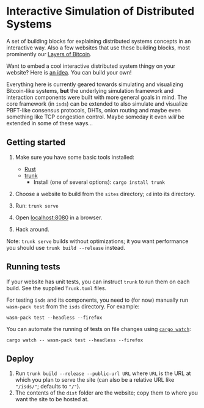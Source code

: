 # Interactive Simulation of Distributed Systems

A set of building blocks for explaining distributed systems concepts in an interactive way.
Also a few websites that use these building blocks,
most prominently our [Layers of Bitcoin](https://layers.trudi.group/).

Want to embed a cool interactive distributed system thingy on your website?
Here is [an idea](https://layers.trudi.group/network/standalone).
You can build your own!

Everything here is currently geared towards simulating and visualizing Bitcoin-like systems,
**but** the underlying simulation framework and interaction components were built with more general goals in mind.
The core framework (in `isds`) can be extended to also simulate and visualize
PBFT-like consensus protocols, DHTs, onion routing and maybe even something like TCP congestion control.
Maybe someday it even *will* be extended in some of these ways...

## Getting started

1. Make sure you have some basic tools installed:

   - [Rust](https://www.rust-lang.org/learn/get-started)
   - [trunk](https://trunkrs.dev/)
     - Install (one of several options): `cargo install trunk`

1. Choose a website to build from the `sites` directory; `cd` into its directory.
1. Run: `trunk serve`
1. Open [localhost:8080](http://localhost:8080) in a browser.
1. Hack around.

Note: `trunk serve` builds without optimizations; it you want performance you should use `trunk build --release` instead.

## Running tests

If your website has unit tests, you can instruct `trunk` to run them on each build. See the supplied `Trunk.toml` files.

For testing `isds` and its components, you need to (for now) manually run `wasm-pack test` from the `isds` directory. For example:

`wasm-pack test --headless --firefox`

You can automate the running of tests on file changes using [`cargo watch`](https://crates.io/crates/cargo-watch):

`cargo watch -- wasm-pack test --headless --firefox`

## Deploy

1. Run `trunk build --release --public-url URL` where `URL` is the URL at which you plan to serve the site (can also be a relative URL like `"/isds/"`; defaults to `"/"`).
1. The contents of the `dist` folder are the website; copy them to where you want the site to be hosted at.
